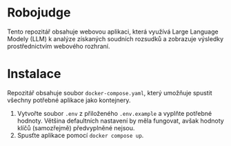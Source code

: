 # Robojudge
Tento repozitář obsahuje webovou aplikaci, která využívá Large Language Modely (LLM) k analýze získaných soudních rozsudků a zobrazuje výsledky prostřednictvím webového rozhraní. 

# Instalace
Repozitář obsahuje soubor `docker-compose.yaml`, který umožňuje spustit všechny potřebné aplikace jako kontejnery.

1. Vytvořte soubor `.env` z přiloženého `.env.example` a vyplňte potřebné hodnoty. Většina defaultních nastavení by měla fungovat, avšak hodnoty klíčů (samozřejmě) předvyplněné nejsou.
2. Spusťte aplikace pomocí `docker compose up`.